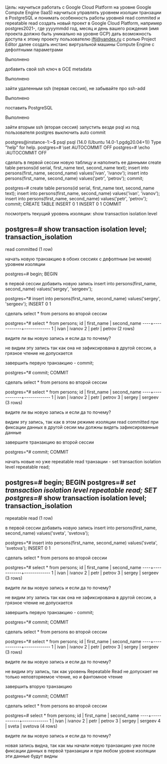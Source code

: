 Цель:
научиться работать с Google Cloud Platform на уровне Google Compute Engine (IaaS)
научиться управлять уровнем изолции транзации в PostgreSQL и понимать особенность работы уровней read commited и repeatable read
создать новый проект в Google Cloud Platform, например postgres2021-, где yyyymmdd год, месяц и день вашего рождения (имя проекта должно быть уникально на уровне GCP)
дать возможность доступа к этому проекту пользователю ifti@yandex.ru с ролью Project Editor
далее создать инстанс виртуальной машины Compute Engine с дефолтными параметрами

Выполнено

добавить свой ssh ключ в GCE metadata

Выполнено

зайти удаленным ssh (первая сессия), не забывайте про ssh-add

Выполнено

поставить PostgreSQL

Выполнено

зайти вторым ssh (вторая сессия)
запустить везде psql из под пользователя postgres
выключить auto commit

postgres@instance-1:~$ psql
psql (14.0 (Ubuntu 14.0-1.pgdg20.04+1))
Type "help" for help.
postgres=# \set AUTOCOMMIT OFF
postgres=# \echo :AUTOCOMMIT
OFF


сделать в первой сессии новую таблицу и наполнить ее данными create table persons(id serial, first_name text, second_name text); insert into persons(first_name, second_name) values('ivan', 'ivanov'); insert into persons(first_name, second_name) values('petr', 'petrov'); commit;

postgres=# create table persons(id serial, first_name text, second_name text); insert into persons(first_name, second_name) values('ivan', 'ivanov'); insert into persons(first_name, second_name) values('petr', 'petrov'); commit;
CREATE TABLE
INSERT 0 1
INSERT 0 1
COMMIT

посмотреть текущий уровень изоляции: show transaction isolation level

postgres=# show transaction isolation level;
 transaction_isolation
-----------------------
 read committed
(1 row)

начать новую транзакцию в обоих сессиях с дефолтным (не меняя) уровнем изоляции

postgres=# begin;
BEGIN

в первой сессии добавить новую запись insert into persons(first_name, second_name) values('sergey', 'sergeev');

postgres=*# insert into persons(first_name, second_name) values('sergey', 'sergeev');
INSERT 0 1

сделать select * from persons во второй сессии

postgres=*# select * from persons;
 id | first_name | second_name
----+------------+-------------
  1 | ivan       | ivanov
  2 | petr       | petrov
(2 rows)

видите ли вы новую запись и если да то почему?

не видим эту запись так как она не зафиксирована в другой сессии, а грязное чтение не допускается

завершить первую транзакцию - commit;

postgres=*# commit;
COMMIT

сделать select * from persons во второй сессии

postgres=*# select * from persons;
 id | first_name | second_name
----+------------+-------------
  1 | ivan       | ivanov
  2 | petr       | petrov
  3 | sergey     | sergeev
(3 rows)

видите ли вы новую запись и если да то почему?

видим эту запись, так как в этом режиме изоляции  read committed  при фиксации данных в другой сесии мы должны видеть зафиксированные данные

завершите транзакцию во второй сессии

postgres=*# commit;
COMMIT

начать новые но уже repeatable read транзации - set transaction isolation level repeatable read;

postgres=# begin;
BEGIN
postgres=*# set transaction isolation level repeatable read;
SET
postgres=*# show transaction isolation level;
 transaction_isolation
-----------------------
 repeatable read
(1 row)

в первой сессии добавить новую запись insert into persons(first_name, second_name) values('sveta', 'svetova');

postgres=*# insert into persons(first_name, second_name) values('sveta', 'svetova');
INSERT 0 1

сделать select * from persons во второй сессии

postgres=*# select * from persons;
 id | first_name | second_name
----+------------+-------------
  1 | ivan       | ivanov
  2 | petr       | petrov
  3 | sergey     | sergeev
(3 rows)

видите ли вы новую запись и если да то почему?

не видим эту запись так как она не зафиксирована в другой сессии, а грязное чтение не допускается

завершить первую транзакцию - commit;

postgres=*# commit;
COMMIT

сделать select * from persons во второй сессии

postgres=*# select * from persons;
 id | first_name | second_name
----+------------+-------------
  1 | ivan       | ivanov
  2 | petr       | petrov
  3 | sergey     | sergeev
(3 rows)

видите ли вы новую запись и если да то почему?

не видим эту запись, так как уровень Repeatable Read не допускает не только неповторяемое чтение, но и фантомное чтение

завершить вторую транзакцию

postgres=*# commit;
COMMIT

сделать select * from persons во второй сессии

postgres=# select * from persons;
 id | first_name | second_name
----+------------+-------------
  1 | ivan       | ivanov
  2 | petr       | petrov
  3 | sergey     | sergeev
  4 | sveta      | svetova
(4 rows)

видите ли вы новую запись и если да то почему?

новая запись видна, так как мы начали новую транзакцию уже после фиксации данных в первой транзакции и при любом уровне изоляции эти данные будут видны


